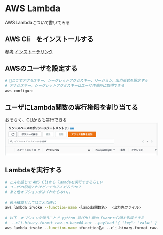 # AWS Lambda

AWS Lambdaについて書いてみる

## AWS Cli　をインストールする

[参考](https://qiita.com/nanbuwks/items/3b500fa1d55b56ef66dc)
[インストーラリンク](https://aws.amazon.com/jp/cli/)

## AWSのユーザを設定する

```sh
# 🌟ここでアクセスキー、シークレットアクセスキー、リージョン、出力形式を設定する
# アクセスキー、シークレットアクセスキーはユーザ作成時に取得できる
aws configure
```

## ユーザにLambda関数の実行権限を割り当てる

おそらく、CLIからも実行できる
![Lambda権限割り当て画像](img/LambdaResourcePolicy.png)

## Lambdaを実行する

```sh
# こんな感じで AWS Cliから lambdaを実行できるらしい
# ユーザの設定とかはどこでやるんだろうか？
# あと他オプションがよくわからない。。

# 最小構成としてはこんな感じ
aws lambda invoke --function-name <lambda関数名>  <出力先ファイル>

# 以下、オプションを使うことで python 呼び出し時の Eventから値を取得できる
#  --cli-binary-format raw-in-base64-out --payload '{ "key": "value" }'
aws lambda invoke --function-name <function名> --cli-binary-format raw-in-base64-out --payload '{ "key": "value" }' response.json
```
